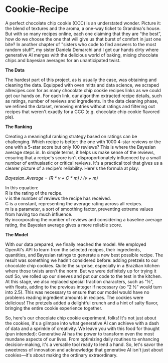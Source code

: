 # Cookie-Recipe

A perfect chocolate chip cookie (CCC) is an understated wonder. Picture it: the blend of textures and the aroma, a one-way ticket to Grandma's house. But with so many recipes online, each one claiming that they are “the best”, how do we choose the one that will give us that burst of comfort in just one bite?
In another chapter of "sisters who code to find answers to the most random stuff", my sister Daniela Demarchi and I get our hands dirty where generative AI merges with the delicious world of baking, mixing chocolate chips and bayesian averages for an unanticipated twist.

**The Data**

The hardest part of this project, as is usually the case, was obtaining and cleaning the data. Equipped with oven mitts and data science, we scraped allrecipes.com for as many chocolate chip cookie recipes links as we could get our hands on. For each link, our algorithm extracted recipe details, such as ratings, number of reviews and ingredients. In the data cleaning phase, we refined the dataset, removing entries without ratings and filtering out recipes that weren't exactly for a CCC (e.g. chocolate chip cookie flavored pie).

**The Ranking**

Creating a meaningful ranking strategy based on ratings can be challenging. Which recipe is better: the one with 1000 4-star reviews or the one with a 5-star score but only 100 reviews? 
This is where the Bayesian average steps in. In simple terms, it helps us make sense of the reviews, ensuring that a recipe's score isn't disproportionately influenced by a small number of enthusiastic or critical reviews. It's a practical tool that gives us a clearer picture of a recipe's reliability.
Here's the formula at play:

*Bayesian_Average = (R * v + C * m) / (v + m)*

In this equation:<br />
R is the rating of the recipe.<br />
v is the number of reviews the recipe has received.<br />
C is a constant, representing the average rating across all recipes.<br />
m is a parameter, a sort of smoothing factor, preventing extreme values from having too much influence.<br />
By incorporating the number of reviews and considering a baseline average rating, the Bayesian average gives a more reliable score. 

**The Model**

With our data prepared, we finally reached the model. We employed OpenAI's API to learn from the selected recipes, their ingredients, quantities, and Bayesian ratings to generate a new best possible recipe.
The result was something we hadn't considered before: adding pretzels to our chocolate chip cookies. Quite the surprise, especially in a Brazilian kitchen where those twists aren't the norm. But we were definitely up for trying it out! So, we rolled up our sleeves and put our code to the test in the kitchen.
At this stage, we also replaced special fraction characters, such as "½", with floats, adding to the previous integer if necessary (so “2 ½” would turn into 2.5). This was necessary to ensure that our model would have no problems reading ingredient amounts in recipes.
The cookies were delicious! The pretzels added a delightful crunch and a hint of salty flavor, bringing the entire cookie experience together. 

So, here's our chocolate chip cookie experiment, folks! It's not just about the cookies, it's a glimpse into what generative AI can achieve with a dash of data and a sprinkle of creativity.
We leave you with this food for thought (pun intended): Generative AI has the power to transform even the most mundane aspects of our lives. From optimizing daily routines to enhancing decision-making, it's a versatile tool ready to lend a hand. So, let's savor the sweetness of innovation and acknowledge that generative AI isn't just about cookies—it's about making the ordinary extraordinary.

